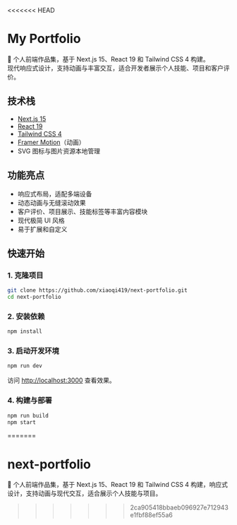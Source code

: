 <<<<<<< HEAD
# My Portfolio

🚀 个人前端作品集，基于 Next.js 15、React 19 和 Tailwind CSS 4 构建。  
现代响应式设计，支持动画与丰富交互，适合开发者展示个人技能、项目和客户评价。

## 技术栈

- [Next.js 15](https://nextjs.org/)
- [React 19](https://react.dev/)
- [Tailwind CSS 4](https://tailwindcss.com/)
- [Framer Motion](https://www.framer.com/motion/)（动画）
- SVG 图标与图片资源本地管理

## 功能亮点

- 响应式布局，适配多端设备
- 动态动画与无缝滚动效果
- 客户评价、项目展示、技能标签等丰富内容模块
- 现代极简 UI 风格
- 易于扩展和自定义

## 快速开始

### 1. 克隆项目

```bash
git clone https://github.com/xiaoqi419/next-portfolio.git
cd next-portfolio
```

### 2. 安装依赖

```bash
npm install
```

### 3. 启动开发环境

```bash
npm run dev
```

访问 [http://localhost:3000](http://localhost:3000) 查看效果。

### 4. 构建与部署

```bash
npm run build
npm start
```
=======
# next-portfolio
🚀 个人前端作品集，基于 Next.js 15、React 19 和 Tailwind CSS 4 构建，响应式设计，支持动画与现代交互，适合展示个人技能与项目。
>>>>>>> 2ca905418bbaeb096927e712943e1fbf88ef55a6
